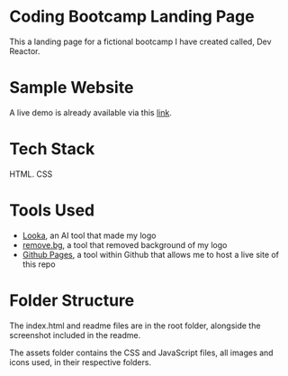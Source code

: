 # Coding Bootcamp Landing Page
This a landing page for a fictional bootcamp I have created called, Dev Reactor.   

# Sample Website
A live demo is already available via this [link](https://ben-ortiz.github.io/github.io-CodingBootcampLandingPage/).

# Tech Stack
HTML. CSS

# Tools Used
* [Looka](https://looka.com/), an AI tool that made my logo
* [remove.bg](https://www.remove.bg/upload), a tool that removed background of my logo
* [Github Pages](https://pages.github.com/), a tool within Github that allows me to host a live site of this repo

# Folder Structure
The index.html and readme files are in the root folder, alongside the screenshot included in the readme.

The assets folder contains the CSS and JavaScript files, all images and icons used, in their respective folders.